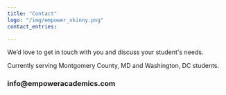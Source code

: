 ```yaml
---
title: "Contact"
logo: "/img/empower_skinny.png"
contact_entries:

---
```


We’d love to get in touch with you and discuss your student's needs.

Currently serving Montgomery County, MD and Washington, DC students.

<h3 class="f4 b lh-title mb2">info@empoweracademics.com</h3>
